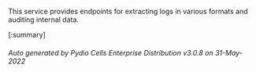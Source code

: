 






This service provides endpoints for extracting logs in various formats and auditing internal data.

[:summary]

###### Auto generated by Pydio Cells Enterprise Distribution v3.0.8 on 31-May-2022
